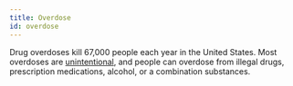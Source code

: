 ```yaml
---
title: Overdose
id: overdose
---
```

Drug overdoses kill 67,000 people each year in the United States. Most overdoses are [unintentional](../accident/), and people can overdose from illegal drugs, prescription medications, alcohol, or a combination substances.
